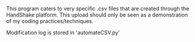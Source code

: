 This program caters to very specific .csv files that are created through the HandShake platform. This upload should only be seen as a demonstration of my coding practices/techniques.

Modification log is stored in 'automateCSV.py'
